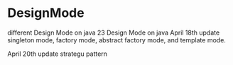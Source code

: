 # DesignMode
different Design Mode on java
23 Design Mode on java 
April 18th update singleton mode, factory mode, abstract factory mode, and template mode.

April 20th update strategu pattern